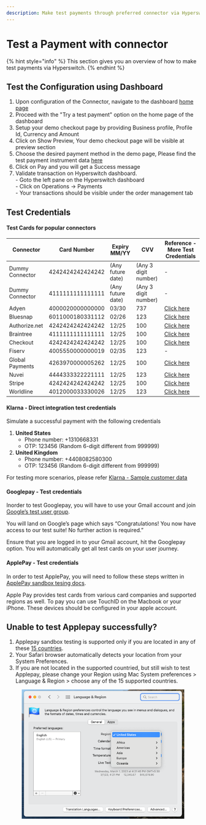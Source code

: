 ```yaml
---
description: Make test payments through preferred connector via Hyperswitch
---
```


# Test a Payment with connector

{% hint style="info" %}
This section gives you an overview of how to make test payments via Hyperswitch.
{% endhint %}

## Test the Configuration using Dashboard

1. Upon configuration of the Connector, navigate to the dashboard [home page](https://app.hyperswitch.io/home)
2. Proceed with the "Try a test payment" option on the home page of the dashboard
3. Setup your demo checkout page by providing Business profile, Profile Id, Currency and Amount
4. Click on Show Preview, Your demo checkout page will be visible at preview section
5. Choose the desired payment method in the demo page, Please find the test payment instrument data [here](test-a-payment-with-connector.md#test-credentials)
6. Click on Pay and you will get a Success message&#x20;
7. Validate transaction on Hyperswitch dashboard. \
   \- Goto the left pane on the Hyperswitch dashboard \
   \- Click on Operations -> Payments \
   \- Your transactions should be visible under the order management tab

## Test Credentials

#### Test Cards for popular connectors <a href="#test-cards-for-popular-connectors" id="test-cards-for-popular-connectors"></a>

| Connector       | Card Number      | Expiry MM/YY      | CVV                  | Reference - More Test Credentials                                                                           |
| --------------- | ---------------- | ----------------- | -------------------- | ----------------------------------------------------------------------------------------------------------- |
| Dummy Connector | 4242424242424242 | (Any future date) | (Any 3 digit number) | -                                                                                                           |
| Dummy Connector | 4111111111111111 | (Any future date) | (Any 3 digit number) | -                                                                                                           |
| Adyen           | 4000020000000000 | 03/30             | 737                  | [Click here](https://docs.adyen.com/development-resources/testing/test-card-numbers)                        |
| Bluesnap        | 6011000180331112 | 02/26             | 123                  | [Click here](https://developers.bluesnap.com/reference/test-credit-cards)                                   |
| Authorize.net   | 4242424242424242 | 12/25             | 100                  | [Click here](https://developer.authorize.net/hello\_world/testing\_guide.html)                              |
| Braintree       | 4111111111111111 | 12/25             | 100                  | [Click here](https://developer.paypal.com/braintree/docs/reference/general/testing/php#credit-card-numbers) |
| Checkout        | 4242424242424242 | 12/25             | 100                  | [Click here](https://www.checkout.com/docs/testing/test-cards)                                              |
| Fiserv          | 4005550000000019 | 02/35             | 123                  | -                                                                                                           |
| Global Payments | 4263970000005262 | 12/25             | 100                  | [Click here](https://developer.globalpay.com/resources/test-card-numbers)                                   |
| Nuvei           | 4444333322221111 | 12/25             | 123                  | [Click here](https://helpdesk.nuvei.com/doku.php?id=developer:integration\_docs:testing-guide)              |
| Stripe          | 4242424242424242 | 12/25             | 100                  | [Click here](https://stripe.com/docs/testing#cards)                                                         |
| Worldline       | 4012000033330026 | 12/25             | 123                  | [Click here](https://epayments.developer-ingenico.com/documentation/testcases/detail/visa)                  |

#### Klarna - Direct integration test credentials <a href="#klarna---direct-integration-test-credentials" id="klarna---direct-integration-test-credentials"></a>

Simulate a successful payment with the following credentials

1. **United States**
   * Phone number: +1310668331
   * OTP: 123456 (Random 6-digit different from 999999)
2. **United Kingdom**
   * Phone number: +4408082580300
   * OTP: 123456 (Random 6-digit different from 999999)

For testing more scenarios, please refer [Klarna - Sample customer data](https://docs.klarna.com/resources/test-environment/sample-customer-data/)

#### Googlepay - Test credentials <a href="#googlepay---test-credentials" id="googlepay---test-credentials"></a>

Inorder to test Googlepay, you will have to use your Gmail account and join [Google’s test user group](https://groups.google.com/g/googlepay-test-mode-stub-data).

You will land on Google’s page which says “Congratulations! You now have access to our test suite! No further action is required.”

Ensure that you are logged in to your Gmail account, hit the Googlepay option. You will automatically get all test cards on your user journey.

#### ApplePay - Test credentials <a href="#applepay---test-credentials" id="applepay---test-credentials"></a>

In order to test ApplePay, you will need to follow these steps written in [ApplePay sandbox tesing docs](https://developer.apple.com/apple-pay/sandbox-testing/).

Apple Pay provides test cards from various card companies and supported regions as well. To pay you can use TouchID on the Macbook or your iPhone. These devices should be configured in your apple account.

## **Unable to test Applepay successfully?**

1. Applepay sandbox testing is supported only if you are located in any of these [15 countries](https://developer.apple.com/apple-pay/sandbox-testing/).
2. Your Safari browser automatically detects your location from your System Preferences.
3. If you are not located in the supported countried, but still wish to test Applepay, please change your Region using Mac System preferences > Language & Region > choose any of the 15 supported countries.

<figure><img src="../../.gitbook/assets/languageRegion (2).png" alt=""><figcaption></figcaption></figure>
